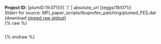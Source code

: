 **Project ID:** [plumID:19.071]({{ '/' | absolute_url }}eggs/19/071/)  
Stderr for source:  MFI_paper_scripts/Ibuprofen_patching/plumed_FES.dat   
(download [zipped raw stdout](plumed_FES.dat.plumed.stdout.txt.zip))  
{% raw %}
<pre>
</pre>
{% endraw %}
